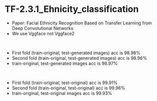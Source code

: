# TF-2.3.1_Ehnicity_classification
* Paper: Facial Ethnicity Recognition Based on Transfer Learning from Deep Convolutional Networks
* We use Vggface not Vggface2
<br/>

* First fold (train-original, test-generated images) acc is 98.98%
* Second fold (train-original, test-generated images) acc is 98.96%
* train-original, test-generated images acc is 98.97%
<br/>

* First fold (train-original, test-original) acc is 99.91%
* Second fold (train-original, test-original) acc is 99.96%
* train-original, test-original images acc is 99.93%
